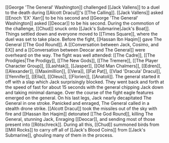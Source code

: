 [[George 'The General' Washington]] challenged [[Jack Vallens]] to a duel to the death during [[Alcott Dracul]]'s [[The Calling]]. [[Jack Vallens]] asked [[Enoch 'EX' Xarr]] to be his second and [[George 'The General' Washington]] asked [[Deocar]] to be his second. During the commotion of the challenge, [[Chud]] snuck onto [[Jack's Submarine|Jack's Boat]]. Things settled down and everyone moved to [[Times Square]], where the duel was set to take place. Before the fight, [[Hassan Ibn Haqim]] gave The General [[The God Round]]. A [[Conversation between Jack, Cosimo, and EX]] and a [[Conversation between Deocar and The General]] were overheard on the way. The fight was well attended: [[The Cadre]], [[The Prodigies|The Prodigy]], [[The New Gods]], [[The Tremere]], [[The Player Character Group]], [[Lashtak]], [[Jasper]], [[Old Man Chalmers]], [[Edren]], [[Alexander]], [[Maximillion]], [[Vera]], [[Fat Pat]], [[Vlad 'Dracula' Dracul]], [[Yennifer]], [[Ella]], [[Oleus]], [[Florien]], [[Anatoli]]. The general started it off with a slap which Jack surprisingly blocked. They went back and forth at the speed of fast for about 15 seconds with the general chipping Jack down and taking minimal damage. Over the course of the fight eagle features emerged on the general. On his last legs, Jack nearly decapitated The General in one stroke. Panicked and enraged, The General called in a stealth drone strike. [[Alcott Dracul]] took the missiles out of the sky with fire and [[Hassan Ibn Haqim]] detonated [[The God Round]], killing The General, stunning Jack, Enraging [[Deocar]], and sending most of those present into [[Rötschreck]]. During all this, [[Chud]] summoned birds from [[Mill Rocks]] to carry off all of [[Jack's Blood Coins]] from [[Jack's Submarine]], ghouling many of them in the process.